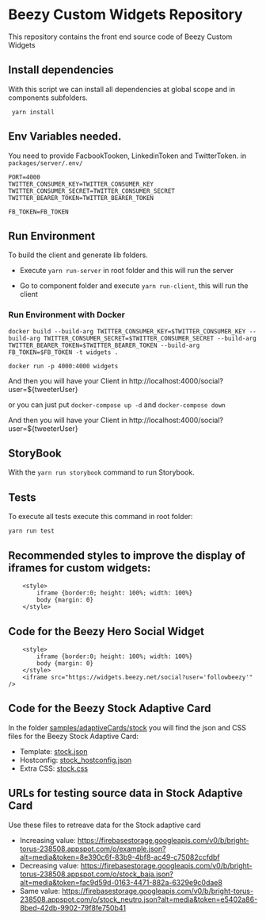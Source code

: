 # Beezy Custom Widgets Repository

This repository contains the front end source code of Beezy Custom Widgets



## Install dependencies

With this script we can install all dependencies at global scope and in components subfolders.


``` yarn install```

## Env Variables needed.

You need to provide FacbookTooken, LinkedinToken and TwitterToken.
in ```packages/server/.env/```

```
PORT=4000
TWITTER_CONSUMER_KEY=TWITTER_CONSUMER_KEY
TWITTER_CONSUMER_SECRET=TWITTER_CONSUMER_SECRET
TWITTER_BEARER_TOKEN=TWITTER_BEARER_TOKEN

FB_TOKEN=FB_TOKEN

```

## Run Environment

To build the client and generate lib folders.

* Execute ``` yarn run-server ``` in root folder and this will run the server

* Go to component folder and execute ``` yarn run-client ```, this will run the client

### Run Environment with Docker

 ```docker build --build-arg TWITTER_CONSUMER_KEY=$TWITTER_CONSUMER_KEY --build-arg TWITTER_CONSUMER_SECRET=$TWITTER_CONSUMER_SECRET --build-arg TWITTER_BEARER_TOKEN=$TWITTER_BEARER_TOKEN --build-arg FB_TOKEN=$FB_TOKEN -t widgets . ```

 ```docker run -p 4000:4000 widgets```

 And then you will have your Client in http://localhost:4000/social?user=${tweeterUser}

 or you can just put ```docker-compose up -d```
 and ```docker-compose down```

 And then you will have your Client in http://localhost:4000/social?user=${tweeterUser}


  


## StoryBook

With the ``` yarn run storybook ``` command to run Storybook.


## Tests

To execute all tests execute this command in root folder:

``` yarn run test ```

## Recommended styles to improve the display of iframes for custom widgets:
~~~~
    <style>
        iframe {border:0; height: 100%; width: 100%}
        body {margin: 0}
    </style>
~~~~

## Code for the Beezy Hero Social Widget

~~~~
    <style>
        iframe {border:0; height: 100%; width: 100%}
        body {margin: 0}
    </style>
    <iframe src="https://widgets.beezy.net/social?user='followbeezy'" />
~~~~

## Code for the Beezy Stock Adaptive Card
In the folder [samples/adaptiveCards/stock](samples/adaptiveCards/stock) you will find the json and CSS files for the Beezy Stock Adaptive Card:

* Template: [stock.json](samples/adaptiveCards/stock/stock.json)
* Hostconfig: [stock_hostconfig.json](samples/adaptiveCards/stock/stock_hostconfig.json)
* Extra CSS: [stock.css](samples/adaptiveCards/stock/stock.css)

## URLs for testing source data in Stock Adaptive Card
Use these files to retreave data for the Stock adaptive card

* Increasing value: https://firebasestorage.googleapis.com/v0/b/bright-torus-238508.appspot.com/o/example.json?alt=media&token=8e390c6f-83b9-4bf8-ac49-c75082ccfdbf
* Decreasing value: https://firebasestorage.googleapis.com/v0/b/bright-torus-238508.appspot.com/o/stock_baja.json?alt=media&token=fac9d59d-0163-4471-882a-6329e9c0dae8
* Same value: https://firebasestorage.googleapis.com/v0/b/bright-torus-238508.appspot.com/o/stock_neutro.json?alt=media&token=e5402a86-8bed-42db-9902-79f8fe750b41




